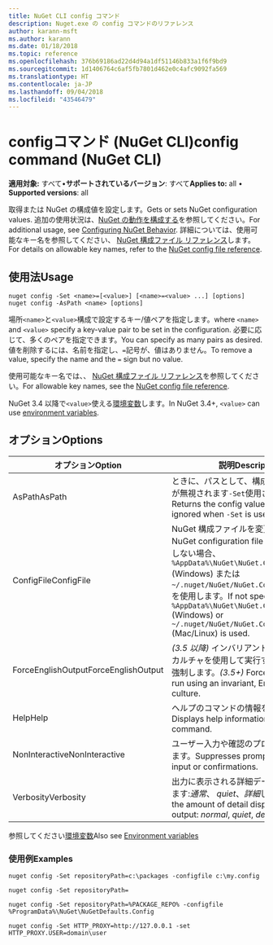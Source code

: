 ```yaml
---
title: NuGet CLI config コマンド
description: Nuget.exe の config コマンドのリファレンス
author: karann-msft
ms.author: karann
ms.date: 01/18/2018
ms.topic: reference
ms.openlocfilehash: 376b69186ad22d4d94a1df51146b833a1f6f9bd9
ms.sourcegitcommit: 1d1406764c6af5fb7801d462e0c4afc9092fa569
ms.translationtype: HT
ms.contentlocale: ja-JP
ms.lasthandoff: 09/04/2018
ms.locfileid: "43546479"
---
```

# <a name="config-command-nuget-cli"></a><span data-ttu-id="ee37a-103">configコマンド (NuGet CLI)</span><span class="sxs-lookup"><span data-stu-id="ee37a-103">config command (NuGet CLI)</span></span>

<span data-ttu-id="ee37a-104">**適用対象:** すべて&bullet;**サポートされているバージョン**: すべて</span><span class="sxs-lookup"><span data-stu-id="ee37a-104">**Applies to:** all &bullet; **Supported versions**: all</span></span>

<span data-ttu-id="ee37a-105">取得または NuGet の構成値を設定します。</span><span class="sxs-lookup"><span data-stu-id="ee37a-105">Gets or sets NuGet configuration values.</span></span> <span data-ttu-id="ee37a-106">追加の使用状況は、[NuGet の動作を構成する](../consume-packages/configuring-nuget-behavior.md)を参照してください。</span><span class="sxs-lookup"><span data-stu-id="ee37a-106">For additional usage, see [Configuring NuGet Behavior](../consume-packages/configuring-nuget-behavior.md).</span></span> <span data-ttu-id="ee37a-107">詳細については、使用可能なキー名を参照してください、 [NuGet 構成ファイル リファレンス](../reference/nuget-config-file.md)します。</span><span class="sxs-lookup"><span data-stu-id="ee37a-107">For details on allowable key names, refer to the [NuGet config file reference](../reference/nuget-config-file.md).</span></span>

## <a name="usage"></a><span data-ttu-id="ee37a-108">使用法</span><span class="sxs-lookup"><span data-stu-id="ee37a-108">Usage</span></span>

```cli
nuget config -Set <name>=[<value>] [<name>=<value> ...] [options]
nuget config -AsPath <name> [options]
```

<span data-ttu-id="ee37a-109">場所`<name>`と`<value>`構成で設定するキー/値ペアを指定します。</span><span class="sxs-lookup"><span data-stu-id="ee37a-109">where `<name>` and `<value>` specify a key-value pair to be set in the configuration.</span></span> <span data-ttu-id="ee37a-110">必要に応じて、多くのペアを指定できます。</span><span class="sxs-lookup"><span data-stu-id="ee37a-110">You can specify as many pairs as desired.</span></span> <span data-ttu-id="ee37a-111">値を削除するには、名前を指定し、`=`記号が、値はありません。</span><span class="sxs-lookup"><span data-stu-id="ee37a-111">To remove a value, specify the name and the `=` sign but no value.</span></span>

<span data-ttu-id="ee37a-112">使用可能なキー名では、、 [NuGet 構成ファイル リファレンス](../reference/nuget-config-file.md)を参照してください。</span><span class="sxs-lookup"><span data-stu-id="ee37a-112">For allowable key names, see the [NuGet config file reference](../reference/nuget-config-file.md).</span></span>

<span data-ttu-id="ee37a-113">NuGet 3.4 以降で`<value>`使える[環境変数](cli-ref-environment-variables.md)します。</span><span class="sxs-lookup"><span data-stu-id="ee37a-113">In NuGet 3.4+, `<value>` can use [environment variables](cli-ref-environment-variables.md).</span></span>

## <a name="options"></a><span data-ttu-id="ee37a-114">オプション</span><span class="sxs-lookup"><span data-stu-id="ee37a-114">Options</span></span>

| <span data-ttu-id="ee37a-115">オプション</span><span class="sxs-lookup"><span data-stu-id="ee37a-115">Option</span></span> | <span data-ttu-id="ee37a-116">説明</span><span class="sxs-lookup"><span data-stu-id="ee37a-116">Description</span></span> |
| --- | --- |
| <span data-ttu-id="ee37a-117">AsPath</span><span class="sxs-lookup"><span data-stu-id="ee37a-117">AsPath</span></span> | <span data-ttu-id="ee37a-118">ときに、パスとして、構成の値を返しますが無視されます`-Set`使用されます。</span><span class="sxs-lookup"><span data-stu-id="ee37a-118">Returns the config value as a path, ignored when `-Set` is used.</span></span> |
| <span data-ttu-id="ee37a-119">ConfigFile</span><span class="sxs-lookup"><span data-stu-id="ee37a-119">ConfigFile</span></span> | <span data-ttu-id="ee37a-120">NuGet 構成ファイルを変更します。</span><span class="sxs-lookup"><span data-stu-id="ee37a-120">The NuGet configuration file to modify.</span></span> <span data-ttu-id="ee37a-121">指定しない場合、 `%AppData%\NuGet\NuGet.Config` (Windows) または`~/.nuget/NuGet/NuGet.Config`(Mac/linux) を使用します。</span><span class="sxs-lookup"><span data-stu-id="ee37a-121">If not specified, `%AppData%\NuGet\NuGet.Config` (Windows) or `~/.nuget/NuGet/NuGet.Config` (Mac/Linux) is used.</span></span>|
| <span data-ttu-id="ee37a-122">ForceEnglishOutput</span><span class="sxs-lookup"><span data-stu-id="ee37a-122">ForceEnglishOutput</span></span> | <span data-ttu-id="ee37a-123">*(3.5 以降)* インバリアントの英語ベースのカルチャを使用して実行する nuget.exe を強制します。</span><span class="sxs-lookup"><span data-stu-id="ee37a-123">*(3.5+)* Forces nuget.exe to run using an invariant, English-based culture.</span></span> |
| <span data-ttu-id="ee37a-124">Help</span><span class="sxs-lookup"><span data-stu-id="ee37a-124">Help</span></span> | <span data-ttu-id="ee37a-125">ヘルプのコマンドの情報を表示します。</span><span class="sxs-lookup"><span data-stu-id="ee37a-125">Displays help information for the command.</span></span> |
| <span data-ttu-id="ee37a-126">NonInteractive</span><span class="sxs-lookup"><span data-stu-id="ee37a-126">NonInteractive</span></span> | <span data-ttu-id="ee37a-127">ユーザー入力や確認のプロンプトを抑制します。</span><span class="sxs-lookup"><span data-stu-id="ee37a-127">Suppresses prompts for user input or confirmations.</span></span> |
| <span data-ttu-id="ee37a-128">Verbosity</span><span class="sxs-lookup"><span data-stu-id="ee37a-128">Verbosity</span></span> | <span data-ttu-id="ee37a-129">出力に表示される詳細データの量を指定します:*通常*、 *quiet*、*詳細*します。</span><span class="sxs-lookup"><span data-stu-id="ee37a-129">Specifies the amount of detail displayed in the output: *normal*, *quiet*, *detailed*.</span></span> |

<span data-ttu-id="ee37a-130">参照してください[環境変数](cli-ref-environment-variables.md)</span><span class="sxs-lookup"><span data-stu-id="ee37a-130">Also see [Environment variables](cli-ref-environment-variables.md)</span></span>

### <a name="examples"></a><span data-ttu-id="ee37a-131">使用例</span><span class="sxs-lookup"><span data-stu-id="ee37a-131">Examples</span></span>

```cli
nuget config -Set repositoryPath=c:\packages -configfile c:\my.config

nuget config -Set repositoryPath=

nuget config -Set repositoryPath=%PACKAGE_REPO% -configfile %ProgramData%\NuGet\NuGetDefaults.Config

nuget config -Set HTTP_PROXY=http://127.0.0.1 -set HTTP_PROXY.USER=domain\user
```
